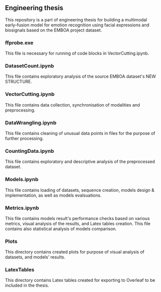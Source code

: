 ## Engineering thesis
This repository is a part of engineering thesis for building a multimodal early-fusion model for emotion recognition using facial expressions and biosignals based on the EMBOA project dataset.

### ffprobe.exe 
This file is necessary for running of code blocks in VectorCutting.ipynb. 

### DatasetCount.ipynb
This file contains exploratory analysis of the source EMBOA dataset's NEW STRUCTURE.

### VectorCutting.ipynb
This file contains data collection, synchronisation of modalities and preprocessing.

### DataWrangling.ipynb
This file contains cleaning of unusual data points in files for the purpose of further processing.

### CountingData.ipynb
This file contains exploratory and descriptive analysis of the preprocessed dataset.

### Models.ipynb
This file contains loading of datasets, sequence creation, models design & implementation, as well as models evalsuations.

### Metrics.ipynb
This file contains models result's performance checks based on various metrics, visual analysis of the results, and Latex tables creation. This file contains also statistical analysis of models comparison.

### Plots
This directory contains created plots for purpose of visual analysis of datasets, and models' results.

### LatexTables
This directory contains Latex tables created for exporting to Overleaf to be included in the thesis.

